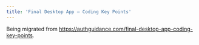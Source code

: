 ```yaml
---
title: 'Final Desktop App – Coding Key Points'
---
```


Being migrated from https://authguidance.com/final-desktop-app-coding-key-points.
